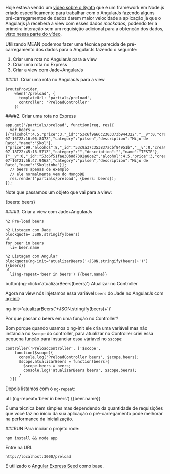 Hoje estava vendo um [vídeo sobre o Synth](https://www.youtube.com/watch?v=MSH9yB9y4ZA) que é um framework em Node.js criado especificamente para trabalhar com o AngularJs fazendo alguns pré-carregamentos de dados darem maior velocidade a aplicação já que o Angularjs já receberá a view com esses dados *mockados*, podendo ter a primeira interação sem um requisição adicional para a obtenção dos dados, [visto nessa parte do vídeo](http://youtu.be/MSH9yB9y4ZA?t=8m41s).

Utilizando MEAN podemos fazer uma técnica parecida de pré-carregamento dos dados para o AngularJs fazendo o seguinte:

1. Criar uma rota no AngularJs para a view
2. Criar uma rota no Express
3. Criar a view com Jade+AngularJs

####1. Criar uma rota no AngularJs para a view


    $routeProvider.
        when('/preload', {
          templateUrl: 'partials/preload',
          controller: 'PreloadController'
        })
        
####2. Criar uma rota no Express

    app.get('/partials/preload', function(req, res){
      var beers = [{"alcohol":4.5,"price":3,"_id":"53c6f9a66c2303373b944322","__v":0,"created":"2014-07-16T22:16:06.847Z","category":"pilsen","description":"Mijo de Rato","name":"Skol"},{"price":99,"alcohol":8,"_id":"53c9a37c353837acbf84951b","__v":0,"created":"2014-07-18T22:45:16.571Z","category":"","description":"","name":"TESTE"},{"__v":0,"_id":"53c6f51fae30b8d7392a8ce2","alcohol":4.5,"price":3,"created":"2014-07-16T21:56:47.946Z","category":"pilsen","description":"Mijo de Rato","name":"Skolzinha"}];
      // beers apenas de exemplo
      // ele normalmente vem do MongoDB
      res.render('partials/preload', {beers: beers});
    });
    
 Note que passamos um objeto que vai para a view:
 
  {beers: beers}

####3. Criar a view com Jade+AngularJs

    h2 Pre-load beers
    
    h2 Listagem com Jade
    blockquote= JSON.stringify(beers)
    ul
    for beer in beers
      li= beer.name
    
    h2 Listagem com Angular
    blockquote(ng-init='atualizarBeers('+JSON.stringify(beers)+')') {{beers}}
    ul
      li(ng-repeat='beer in beers') {{beer.name}}
      
  button(ng-click='atualizarBeers(beers)') Atualizar no Controller


Agora na view nós injetamos essa variável `beers` do Jade no AngularJs com [ng-init](https://docs.angularjs.org/api/ng/directive/ngInit):

  ng-init='atualizarBeers('+JSON.stringify(beers)+')'
    
Por que passar o beers em uma função no Controller?

Bom porque quando usamos o ng-init ele cria uma variável mas não instancia no `$scope` do controller, para atualizar no Controller criei essa pequena função para instanciar essa váriavel no `$scope`:

    controller('PreloadController', ['$scope', 
        function($scope){
          console.log('PreloadController beers', $scope.beers);
          $scope.atualizarBeers = function(beers){
            $scope.beers = beers;
            console.log('atualizarBeers beers', $scope.beers);
          }
      }])
 

Depois listamos com o `ng-repeat`:

  ul
      li(ng-repeat='beer in beers') {{beer.name}}
 

É uma técnica bem simples mas dependendo da quantidade de requisições que você faz no início da sua aplicação o pré-carregamento pode melhorar na performance da inicialização.



###RUN
Para iniciar o projeto rode:

    npm install && node app

Entre na URL 

    http://localhost:3000/preload


É utilizado o [Angular Express Seed](https://github.com/btford/angular-express-seed) como base.
